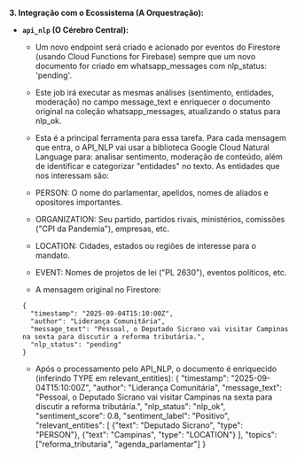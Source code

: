 
**3. Integração com o Ecossistema (A Orquestração):**

*   **`api_nlp` (O Cérebro Central):**
    
    * Um novo endpoint será criado e acionado por eventos do Firestore (usando Cloud Functions for Firebase) sempre que um novo documento for criado em whatsapp_messages com nlp_status: 'pending'.

    * Este job irá executar as mesmas análises (sentimento, entidades, moderação) no campo message_text e enriquecer o documento original na coleção whatsapp_messages, atualizando o status para nlp_ok.

    *   Esta é a principal ferramenta para essa tarefa. Para cada mensagem que entra, o API_NLP vai usar a biblioteca Google Cloud Natural Language para: analisar sentimento, moderação de conteúdo, além de identificar e categorizar "entidades" no texto. As entidades que nos interessam são: 
      * PERSON: O nome do parlamentar, apelidos, nomes de aliados e opositores importantes.
      * ORGANIZATION: Seu partido, partidos rivais, ministérios, comissões ("CPI da Pandemia"), empresas, etc.
      * LOCATION: Cidades, estados ou regiões de interesse para o mandato.
      * EVENT: Nomes de projetos de lei ("PL 2630"), eventos políticos, etc.
      
      * A mensagem original no Firestore:
      ```
      {
        "timestamp": "2025-09-04T15:10:00Z",
        "author": "Liderança Comunitária",
        "message_text": "Pessoal, o Deputado Sicrano vai visitar Campinas na sexta para discutir a reforma tributária.",
        "nlp_status": "pending"
      }
      ```
      * Após o processamento pelo API_NLP, o documento é enriquecido (inferindo TYPE em relevant_entities):
      {
        "timestamp": "2025-09-04T15:10:00Z",
        "author": "Liderança Comunitária",
        "message_text": "Pessoal, o Deputado Sicrano vai visitar Campinas na sexta para discutir a reforma tributária.",
        "nlp_status": "nlp_ok",
        "sentiment_score": 0.8,
        "sentiment_label": "Positivo",
        "relevant_entities": [
          {"text": "Deputado Sicrano", "type": "PERSON"},
          {"text": "Campinas", "type": "LOCATION"}
        ],
        "topics": ["reforma_tributaria", "agenda_parlamentar"]
      }



